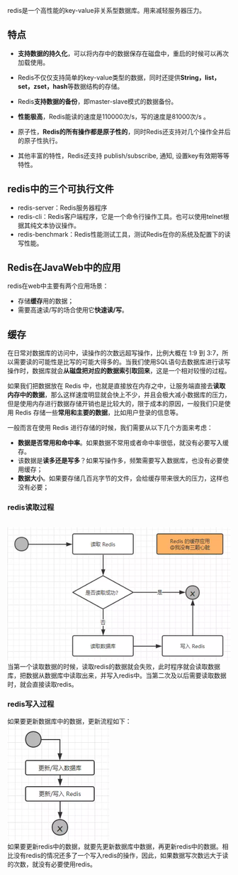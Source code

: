 redis是一个高性能的key-value非关系型数据库。用来减轻服务器压力。

## 特点
* **支持数据的持久化**，可以将内存中的数据保存在磁盘中，重启的时候可以再次加载使用。

* Redis不仅仅支持简单的key-value类型的数据，同时还提供**String，list，set，zset，hash**等数据结构的存储。
* Redis**支持数据的备份**，即master-slave模式的数据备份。
* **性能极高**，Redis能读的速度是110000次/s，写的速度是81000次/s 。
* 原子性，**Redis的所有操作都是原子性的**，同时Redis还支持对几个操作全并后的原子性执行。
* 其他丰富的特性，Redis还支持 publish/subscribe, 通知, 设置key有效期等等特性。

## redis中的三个可执行文件
* redis-server：Redis服务器程序
* redis-cli：Redis客户端程序，它是一个命令行操作工具。也可以使用telnet根据其纯文本协议操作。
* redis-benchmark：Redis性能测试工具，测试Redis在你的系统及配置下的读写性能。


## Redis在JavaWeb中的应用
redis在web中主要有两个应用场景：
* 存储**缓存**用的数据；
* 需要高速读/写的场合使用它**快速读/写**。

## 缓存
在日常对数据库的访问中，读操作的次数远超写操作，比例大概在 1:9 到 3:7，所以需要读的可能性是比写的可能大得多的。当我们使用SQL语句去数据库进行读写操作时，数据库就会**从磁盘把对应的数据索引取回来**，这是一个相对较慢的过程。

如果我们把数据放在 Redis 中，也就是直接放在内存之中，让服务端直接去**读取内存中的数据**，那么这样速度明显就会快上不少，并且会极大减小数据库的压力，但是使用内存进行数据存储开销也是比较大的，限于成本的原因，一般我们只是使用 Redis 存储一些**常用和主要的数据**，比如用户登录的信息等。

一般而言在使用 Redis 进行存储的时候，我们需要从以下几个方面来考虑：
* **数据是否常用和命中率**。如果数据不常用或者命中率很低，就没有必要写入缓存。
* 该数据是**读多还是写多**？如果写操作多，频繁需要写入数据库，也没有必要使用缓存；
* **数据大小**。如果要存储几百兆字节的文件，会给缓存带来很大的压力，这样也没有必要；

### redis读取过程
<br><img src=img/缓存过程.png><br>
当第一个读取数据的时候，读取redis的数据就会失败，此时程序就会读取数据库，把数据从数据库中读取出来，并写入redis中。当第二次及以后需要读取数据时，就会直接读取redis。

### redis写入过程
如果要更新数据库中的数据，更新流程如下：
<br><img src=img/redis写入.png><br>
如果要更新redis中的数据，就要先更新数据库中数据，再更新redis中的数据。相比没有redis的情况还多了一个写入redis的操作，因此，如果数据写次数远大于读的次数，就没有必要使用redis。


